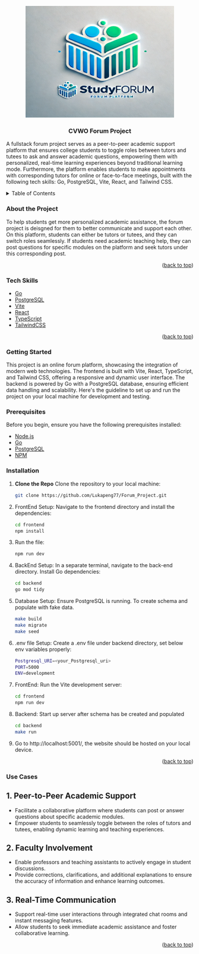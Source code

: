 <a name="readme-top"></a>
<div align="center">
<a href="https://github.com/Lukapeng77/Forum_Project">
    <img src="./frontend/src/assets/Forum_Project.webp" alt="Logo" width="400" height="300"> 
  </a>

<h3 align="center">CVWO Forum Project</h3>
  <p align="left">
  A fullstack forum project serves as a peer-to-peer academic support platform that ensures college students to toggle roles between tutors and tutees to ask and answer academic questions, empowering them with personalized, real-time learning experiences beyond traditional learning mode. Furthermore, the platform enables students to make appointments with corresponding tutors for online or face-to-face meetings, built with the following tech skills: Go, PostgreSQL, Vite, React, and Tailwind CSS.
  </p>
</div>

<!-- TABLE OF CONTENTS -->
<details>
  <summary>Table of Contents</summary>
  <ol>
    <li>
      <a href="#about-the-project">About The Project</a>
        <li><a href="#tech-skills">Tech Skills<a></li>
    </li>
    <li>
      <a href="#getting-started">Getting Started</a>
        <li><a href="#prerequisites">Prerequisites</a></li>
        <li><a href="#installation">Installation</a></li>
    </li>
    <li><a href="#use-cases">Use cases</a></li>
  </ol>
</details>
<!-- ABOUT THE PROJECT -->

### About the Project 

To help students get more personalized academic assistance, the forum project is deisgned for them to better communicate and support each other. On this platform, students can either be tutors or tutees, and they can switch roles seamlessly. If students need academic teaching help, they can post questions for specific modules on the platform and seek tutors under this corresponding post. 

<p align="right">(<a href="#readme-top">back to top</a>)</p>

### Tech Skills 

- [Go](https://go.dev/)
- [PostgreSQL](https://www.postgresql.org/)
- [Vite](https://vitejs.dev/)
- [React](https://reactjs.org/)
- [TypeScript](https://www.typescriptlang.org/)
- [TailwindCSS](https://tailwindcss.com/)

<p align="right">(<a href="#readme-top">back to top</a>)</p>

<!-- GETTING STARTED -->

### Getting Started

This project is an online forum platform, showcasing the integration of modern web technologies. The frontend is built with Vite, React, TypeScript, and Tailwind CSS, offering a responsive and dynamic user interface. The backend is powered by Go with a PostgreSQL database, ensuring efficient data handling and scalability. Here's the guideline to set up and run the project on your local machine for development and testing.

### Prerequisites

Before you begin, ensure you have the following prerequisites installed:

-   [Node.js](https://nodejs.org/en/download/)
-   [Go](https://go.dev/dl/)
-   [PostgreSQL](https://www.postgresql.org/)
-   [NPM](https://www.npmjs.com/)

### Installation

1. **Clone the Repo**
   Clone the repository to your local machine:
    ```sh
    git clone https://github.com/Lukapeng77/Forum_Project.git
    ```
2. FrontEnd Setup:
   Navigate to the frontend directory and install the dependencies:
    ```sh
    cd frontend
    npm install
    ```
3. Run the file:
    ```sh
    npm run dev
    ```
4. BackEnd Setup:
   In a separate terminal, navigate to the back-end directory. Install Go dependencies:
    ```sh
    cd backend
    go mod tidy
    ```
5. Database Setup:
   Ensure PostgreSQL is running. To create schema and populate with fake data.
    ```sh
    make build
    make migrate
    make seed
    ```
6. .env file Setup:
   Create a .env file under backend directory, set below env variables properly:
    ```sh
    Postgresql_URI=<your_Postgresql_uri>
    PORT=5000
    ENV=development
    
    ```
7. FrontEnd: Run the Vite development server:
    ```sh
    cd frontend
    npm run dev
    ```
8. Backend: Start up server after schema has be created and populated
    ```sh
    cd backend
    make run
    ```
9. Go to http://localhost:5001/, the website should be hosted on your local device.

<p align="right">(<a href="#readme-top">back to top</a>)</p>

<!-- USAGE EXAMPLES -->

### Use Cases 

## 1. Peer-to-Peer Academic Support
- Facilitate a collaborative platform where students can post or answer questions about specific academic modules. 
- Empower students to seamlessly toggle between the roles of tutors and tutees, enabling dynamic learning and teaching experiences.

## 2. Faculty Involvement
- Enable professors and teaching assistants to actively engage in student discussions.
- Provide corrections, clarifications, and additional explanations to ensure the accuracy of information and enhance learning outcomes.

## 3. Real-Time Communication
- Support real-time user interactions through integrated chat rooms and instant messaging features.
- Allow students to seek immediate academic assistance and foster collaborative learning.

<p align="right">(<a href="#readme-top">back to top</a>)</p>

<!-- MARKDOWN LINKS & IMAGES -->

[React.js]: https://img.shields.io/badge/React-20232A?style=for-the-badge&logo=react&logoColor=61DAFB
[React-url]: https://reactjs.org/
[NPM]: https://img.shields.io/badge/npm-CB3837?style=for-the-badge&logo=npm&logoColor=white
[NPM-url]: https://www.npmjs.com/
[TailwindCSS]: https://img.shields.io/badge/tailwindcss-%2338B2AC.svg?style=for-the-badge&logo=tailwind-css&logoColor=white
[TailwindCSS-url]: https://v2.tailwindcss.com/docs
[Vite]: https://img.shields.io/badge/vite-%23646CFF.svg?style=for-the-badge&logo=vite&logoColor=white
[Vite-url]: https://vitejs.dev/
[Go]: https://img.shields.io/badge/Go-00ADD8?style=for-the-badge&logo=go&logoColor=white
[Go-url]: https://go.dev/
[ReactRouter]: https://img.shields.io/badge/React_Router-CA4245?style=for-the-badge&logo=react-router&logoColor=white
[ReactRouter-url]: https://reactrouter.com/en/main
[PostgreSQL]: https://img.shields.io/badge/PostgreSQL-316192?style=for-the-badge&logo=postgresql&logoColor=white
[PostgreSQL-url]: https://www.postgresql.org/
[TypeScript]: https://img.shields.io/badge/TypeScript-007ACC?style=for-the-badge&logo=typescript&logoColor=white
[TypeScript-url]: https://www.typescriptlang.org/
